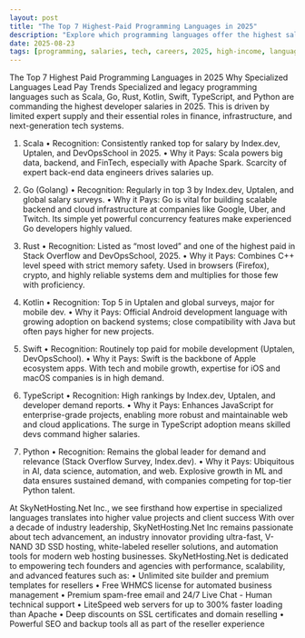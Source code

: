 ```yaml
---
layout: post
title: "The Top 7 Highest-Paid Programming Languages in 2025"
description: "Explore which programming languages offer the highest salaries in 2025 and why expertise in these is so valuable."
date: 2025-08-23
tags: [programming, salaries, tech, careers, 2025, high-income, languages, software-development]
---
```

The Top 7 Highest Paid Programming Languages in 2025
Why Specialized Languages Lead Pay Trends
Specialized and legacy programming languages such as Scala, Go, Rust, Kotlin, Swift, TypeScript, and Python are commanding the highest developer salaries in 2025. This is driven by limited expert supply and their essential roles in finance, infrastructure, and next-generation tech systems.
1. Scala
    • Recognition: Consistently ranked top for salary by Index.dev, Uptalen, and DevOpsSchool in 2025.
    • Why it Pays: Scala powers big data, backend, and FinTech, especially with Apache Spark. Scarcity of expert back-end data engineers drives salaries up.
2. Go (Golang)
    • Recognition: Regularly in top 3 by Index.dev, Uptalen, and global salary surveys.
    • Why it Pays: Go is vital for building scalable backend and cloud infrastructure at companies like Google, Uber, and Twitch. Its simple yet powerful concurrency features make experienced Go developers highly valued.
3. Rust
    • Recognition: Listed as “most loved” and one of the highest paid in Stack Overflow and DevOpsSchool, 2025.
    • Why it Pays: Combines C++ level speed with strict memory safety. Used in browsers (Firefox), crypto, and highly reliable systems dem and multiplies for those few with proficiency.

4. Kotlin
    • Recognition: Top 5 in Uptalen and global surveys, major for mobile dev.
    • Why it Pays: Official Android development language with growing adoption on backend systems; close compatibility with Java but often pays higher for new projects.
5. Swift
    • Recognition: Routinely top paid for mobile development (Uptalen, DevOpsSchool).
    • Why it Pays: Swift is the backbone of Apple ecosystem apps. With tech and mobile growth, expertise for iOS and macOS companies is in high demand.
6. TypeScript
    • Recognition: High rankings by Index.dev, Uptalen, and developer demand reports.
    • Why it Pays: Enhances JavaScript for enterprise-grade projects, enabling more robust and maintainable web and cloud applications. The surge in TypeScript adoption means skilled devs command higher salaries.
7. Python
    • Recognition: Remains the global leader for demand and relevance (Stack Overflow Survey, Index.dev).
    • Why it Pays: Ubiquitous in AI, data science, automation, and web. Explosive growth in ML and data ensures sustained demand, with companies competing for top-tier Python talent.



At SkyNetHosting.Net Inc., we see firsthand how expertise in specialized languages translates into higher value projects and client success 
With over a decade of industry leadership, SkyNetHosting.Net Inc remains passionate about tech advancement, an industry innovator providing ultra-fast, V-NAND 3D SSD hosting, white-labeled reseller solutions, and automation tools for modern web hosting businesses. SkyNetHosting.Net is dedicated to empowering tech founders and agencies with performance, scalability, and advanced features such as:
    • Unlimited site builder and premium templates for resellers
    • Free WHMCS license for automated business management
    • Premium spam-free email and 24/7 Live Chat - Human technical support
    • LiteSpeed web servers for up to 300% faster loading than Apache
    • Deep discounts on SSL certificates and domain reselling
    • Powerful SEO and backup tools all as part of the reseller experience 


 

